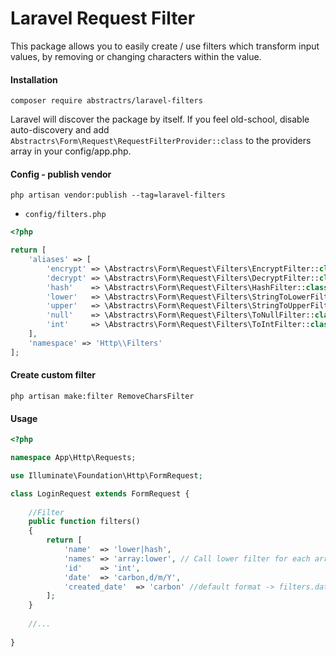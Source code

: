 # Laravel Request Filter

This package allows you to easily create / use filters which transform input values, by removing or changing characters within the value.

#### Installation

`composer require abstractrs/laravel-filters`

Laravel will discover the package by itself. If you feel old-school, disable auto-discovery and add `Abstractrs\Form\Request\RequestFilterProvider::class` to the providers array in your config/app.php.

#### Config - publish vendor

```
php artisan vendor:publish --tag=laravel-filters
```

* `config/filters.php`

```php
<?php

return [
    'aliases' => [
        'encrypt' => \Abstractrs\Form\Request\Filters\EncryptFilter::class,
        'decrypt' => \Abstractrs\Form\Request\Filters\DecryptFilter::class,
        'hash'    => \Abstractrs\Form\Request\Filters\HashFilter::class,
        'lower'   => \Abstractrs\Form\Request\Filters\StringToLowerFilter::class,
        'upper'   => \Abstractrs\Form\Request\Filters\StringToUpperFilter::class,
        'null'    => \Abstractrs\Form\Request\Filters\ToNullFilter::class,
        'int'     => \Abstractrs\Form\Request\Filters\ToIntFilter::class,
    ],
    'namespace' => 'Http\\Filters'
];

```

#### Create custom filter

```
php artisan make:filter RemoveCharsFilter
```

#### Usage

```php
<?php

namespace App\Http\Requests;

use Illuminate\Foundation\Http\FormRequest;

class LoginRequest extends FormRequest {
    
    //Filter
    public function filters()
    {
        return [
            'name'  => 'lower|hash',
            'names' => 'array:lower', // Call lower filter for each array value
            'id'    => 'int',
            'date'  => 'carbon,d/m/Y',
            'created_date'  => 'carbon' //default format -> filters.date_format (Y-m-d H:i:s)
        ];
    }
    
    //...
    
}
```
